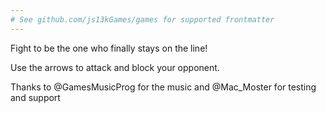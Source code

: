 ```yaml
---
# See github.com/js13kGames/games for supported frontmatter
---
```

Fight to be the one who finally stays on the line!

Use the arrows to attack and block your opponent.


Thanks to @GamesMusicProg ‏for the music and @Mac_Moster ‏for testing and support